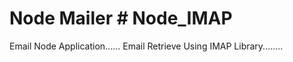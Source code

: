 
# Node Mailer  # Node_IMAP 
Email Node Application......
Email Retrieve Using IMAP Library........
